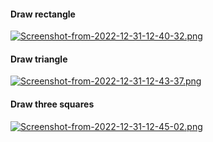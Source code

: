 #### Draw rectangle
[![Screenshot-from-2022-12-31-12-40-32.png](https://i.postimg.cc/pX5WDyTy/Screenshot-from-2022-12-31-12-40-32.png)](https://postimg.cc/ykBCK10z)  
  
#### Draw triangle  
[![Screenshot-from-2022-12-31-12-43-37.png](https://i.postimg.cc/Gm5mWNpg/Screenshot-from-2022-12-31-12-43-37.png)](https://postimg.cc/nXqx73Bq)  
  
#### Draw three squares
[![Screenshot-from-2022-12-31-12-45-02.png](https://i.postimg.cc/X7gZzQFt/Screenshot-from-2022-12-31-12-45-02.png)](https://postimg.cc/6yy57VMh)  
